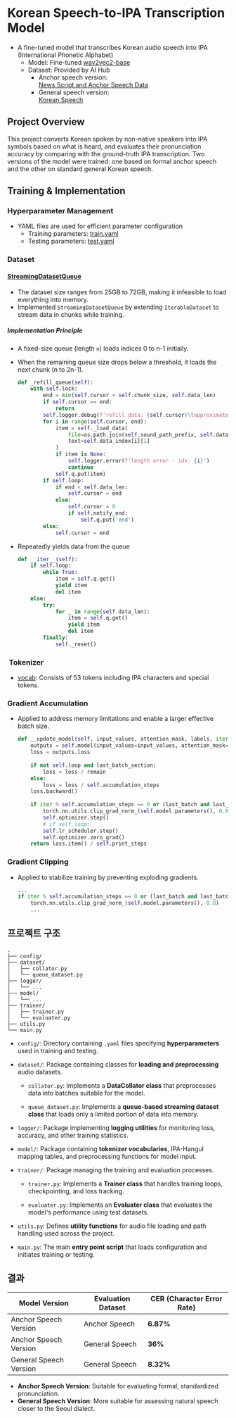 # Korean Speech-to-IPA Transcription Model

- A fine-tuned model that transcribes Korean audio speech into IPA (International Phonetic Alphabet)
  - Model: Fine-tuned [wav2vec2-base](https://huggingface.co/facebook/wav2vec2-base)
  - Dataset: Provided by AI Hub
    - Anchor speech version:  
      [News Script and Anchor Speech Data](https://www.aihub.or.kr/aihubdata/data/view.do?currMenu=115&topMenu=100&aihubDataSe=data&dataSetSn=71557)
    - General speech version:  
      [Korean Speech](https://www.aihub.or.kr/aihubdata/data/view.do?currMenu=&topMenu=&aihubDataSe=data&dataSetSn=123)


## Project Overview

This project converts Korean spoken by non-native speakers into IPA symbols based on what is heard, and evaluates their pronunciation accuracy by comparing with the ground-truth IPA transcription. Two versions of the model were trained: one based on formal anchor speech and the other on standard general Korean speech.



## Training & Implementation

### Hyperparameter Management

- YAML files are used for efficient parameter configuration
  - Training parameters: [train.yaml](/pronunciation/config/train.yaml)
  - Testing parameters: [test.yaml](/pronunciation/config/test.yaml)

### Dataset

#### [StreamingDatasetQueue](./dataset/queue_dataset.py)

- The dataset size ranges from 25GB to 72GB, making it infeasible to load everything into memory.
- Implemented `StreamingDatasetQueue` by extending `IterableDataset` to stream data in chunks while training.

##### Implementation Principle

- A fixed-size queue (length `n`) loads indices 0 to n-1 initially.
- When the remaining queue size drops below a threshold, it loads the next chunk (n to 2n-1).
    ```python
    def _refill_queue(self):
        with self.lock:
            end = min(self.cursor + self.chunk_size, self.data_len)
            if self.cursor == end:
                return
            self.logger.debug(f'refill data: {self.cursor}\tapproximate remain: {self.q.qsize()}')
            for i in range(self.cursor, end):
                item = self._load_data(
                    file=os.path.join(self.sound_path_prefix, self.data_index[i][0]),
                    text=self.data_index[i][1]
                )
                if item is None:
                    self.logger.error(f'length error - idx: {i}')
                    continue
                self.q.put(item)
            if self.loop:
                if end < self.data_len:
                    self.cursor = end
                else:
                    self.cursor = 0
                    if self.notify_end:
                        self.q.put('end')
            else:
                self.cursor = end
    ```

- Repeatedly yields data from the queue

    ```python
    def __iter__(self):
        if self.loop:
            while True:
                item = self.q.get()
                yield item
                del item
        else:
            try:
                for _ in range(self.data_len):
                    item = self.q.get()
                    yield item
                    del item
            finally:
                self._reset()
    ```

###  Tokenizer

- [vocab](/pronunciation/model/ipa_vocab_auto.json): Consists of 53 tokens including IPA characters and special tokens.

### Gradient Accumulation

- Applied to address memory limitations and enable a larger effective batch size.

    ```python
    def __update_model(self, input_values, attention_mask, labels, iter, last_batch=False, last_batch_section=False, remain=1):
        outputs = self.model(input_values=input_values, attention_mask=attention_mask, labels=labels)
        loss = outputs.loss
        
        if not self.loop and last_batch_section:
            loss = loss / remain
        else:
            loss = loss / self.accumulation_steps
        loss.backward()
        
        if iter % self.accumulation_steps == 0 or (last_batch and last_batch_section):
            torch.nn.utils.clip_grad_norm_(self.model.parameters(), 0.8)
            self.optimizer.step()
            # if self.loop:
            self.lr_scheduler.step()
            self.optimizer.zero_grad()
        return loss.item() / self.print_steps
    ```

### Gradient Clipping

- Applied to stabilize training by preventing exploding gradients.
  
    ```python
    ...
    if iter % self.accumulation_steps == 0 or (last_batch and last_batch_section):
        torch.nn.utils.clip_grad_norm_(self.model.parameters(), 0.8)
        ...
    ```


## 프로젝트 구조

```text
.
├── config/
├── dataset/
│   ├── collator.py
│   └── queue_dataset.py
├── logger/
│   └── ...
├── model/
│   └── ...
├── trainer/
│   ├── trainer.py
│   └── evaluater.py
├── utils.py
└── main.py
```

- `config/`: 
  Directory containing `.yaml` files specifying **hyperparameters** used in training and testing.

- `dataset/`: 
  Package containing classes for **loading and preprocessing** audio datasets.

  - `collator.py`: 
    Implements a **DataCollator class** that preprocesses data into batches suitable for the model.

  - `queue_dataset.py`: 
    Implements a **queue-based streaming dataset class** that loads only a limited portion of data into memory.

- `logger/`: 
  Package implementing **logging utilities** for monitoring loss, accuracy, and other training statistics.

- `model/`: 
  Package containing **tokenizer vocabularies**, IPA-Hangul mapping tables, and preprocessing functions for model input.

- `trainer/`: 
  Package managing the training and evaluation processes.

  - `trainer.py`: 
    Implements a **Trainer class** that handles training loops, checkpointing, and loss tracking.

  - `evaluater.py`: 
    Implements an **Evaluater class** that evaluates the model's performance using test datasets.

- `utils.py`: 
  Defines **utility functions** for audio file loading and path handling used across the project.

- `main.py`: 
  The main **entry point script** that loads configuration and initiates training or testing.


## 결과 

| Model Version          | Evaluation Dataset | CER (Character Error Rate) |
|------------------------|--------------------|-----------------------------|
| Anchor Speech Version  | Anchor Speech      | **6.87%**                   |
| Anchor Speech Version  | General Speech     | **36%**                     |
| General Speech Version | General Speech     | **8.32%**                   |

- **Anchor Speech Version**: Suitable for evaluating formal, standardized pronunciation.  
- **General Speech Version**: More suitable for assessing natural speech closer to the Seoul dialect.
